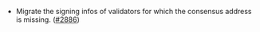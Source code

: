- Migrate the signing infos of validators for which the consensus address is missing. 
([\#2886](https://github.com/onomyprotocol/onomy-rebuild/pull/2886))



